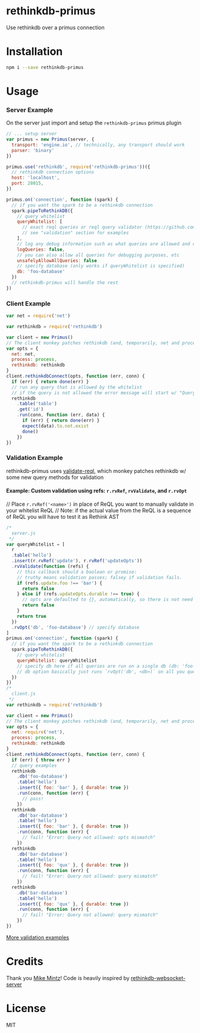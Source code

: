 # rethinkdb-primus
Use rethinkdb over a primus connection

# Installation
```bash
npm i --save rethinkdb-primus
```

# Usage

### Server Example
On the server just import and setup the `rethinkdb-primus` primus plugin
```js
// ... setup server
var primus = new Primus(server, {
  transport: 'engine.io', // technically, any transport should work
  parser: 'binary'
})

primus.use('rethinkdb', require('rethinkdb-primus'))({
  // rethinkdb connection options
  host: 'localhost',
  port: 28015,
})

primus.on('connection', function (spark) {
  // if you want the spark to be a rethinkdb connection
  spark.pipeToRethinkDB({
    // query whitelist
    queryWhitelist: [
      // exact reql queries or reql query validator (https://github.com/tjmehta/validate-reql),
      // see "validation" section for examples
    ],
    // log any debug information such as what queries are allowed and denied
    logQueries: false,
    // you can also allow all queries for debugging purposes, etc
    unsafelyAllowAllQueries: false
    // specify database (only works if queryWhitelist is specified)
    db: 'foo-database'
  })
  // rethinkdb-primus will handle the rest
})
```

### Client Example
```js
var net = require('net')

var rethinkdb = require('rethinkdb')

var client = new Primus()
// The client monkey patches rethinkdb (and, temporarily, net and process)
var opts = {
  net: net,
  process: process,
  rethinkdb: rethinkdb
}
client.rethinkdbConnect(opts, function (err, conn) {
  if (err) { return done(err) }
  // run any query that is allowed by the whitelist
  // if the query is not allowed the error message will start w/ "Query not allowed"
  rethinkdb
    .table('table')
    .get('id')
    .run(conn, function (err, data) {
      if (err) { return done(err) }
      expect(data).to.not.exist
      done()
    })
})
```

### Validation Example
rethinkdb-primus uses [validate-reql](https://github.com/tjmehta/validate-reql), which monkey patches rethinkdb w/ some new query methods for validation

#### Example: Custom validation using refs: `r.rvRef`, `rvValidate`, and `r.rvOpt`
// Place `r.rvRef('<name>')` in place of ReQL you want to manually validate in your whitelist ReQL
// Note: if the actual value from the ReQL is a sequence of ReQL you will have to test it as Rethink AST
```js
/*
  server.js
 */
var queryWhitelist = [
  r
  .table('hello')
  .insert(r.rvRef('update'), r.rvRef('updateOpts'))
  .rvValidate(function (refs) {
    // this callback should a boolean or promise:
    // truthy means validation passes; falsey if validation fails.
    if (refs.update.foo !== 'bar') {
      return false
    } else if (refs.updateOpts.durable !== true) {
      // opts are defaulted to {}, automatically, so there is not need to check ref.updateOpts existance
      return false
    }
    return true
  })
  .rvOpt('db', 'foo-database') // specify database
]
primus.on('connection', function (spark) {
  // if you want the spark to be a rethinkdb connection
  spark.pipeToRethinkDB({
    // query whitelist
    queryWhitelist: queryWhitelist
    // specify db here if all queries are run on a single db (db: 'foo-database')
    // db option basically just runs `rvOpt('db', <db>)` on all you queries
  })
})
/*
  client.js
 */
var rethinkdb = require('rethinkdb')

var client = new Primus()
// The client monkey patches rethinkdb (and, temporarily, net and process)
var opts = {
  net: require('net'),
  process: process,
  rethinkdb: rethinkdb
}
client.rethinkdbConnect(opts, function (err, conn) {
  if (err) { throw err }
  // query examples
  rethinkdb
    .db('foo-database')
    .table('hello')
    .insert({ foo: 'bar' }, { durable: true })
    .run(conn, function (err) {
      // pass!
    })
  rethinkdb
    .db('bar-database')
    .table('hello')
    .insert({ foo: 'bar' }, { durable: true })
    .run(conn, function (err) {
      // fail! "Error: Query not allowed: opts mismatch"
    })
  rethinkdb
    .db('bar-database')
    .table('hello')
    .insert({ foo: 'qux' }, { durable: true })
    .run(conn, function (err) {
      // fail! "Error: Query not allowed: query mismatch"
    })
  rethinkdb
    .db('bar-database')
    .table('hello')
    .insert({ foo: 'qux' }, { durable: true })
    .run(conn, function (err) {
      // fail! "Error: Query not allowed: query mismatch"
    })
})
```

[More validation examples](https://github.com/tjmehta/validate-reql)

# Credits
Thank you [Mike Mintz](https://github.com/mikemintz)! Code is heavily inspired by [rethinkdb-websocket-server](https://github.com/mikemintz/rethinkdb-websocket-server)

# License
MIT
